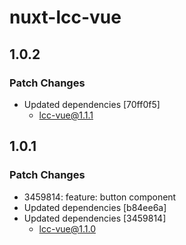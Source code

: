 # nuxt-lcc-vue

## 1.0.2

### Patch Changes

- Updated dependencies [70ff0f5]
  - lcc-vue@1.1.1

## 1.0.1

### Patch Changes

- 3459814: feature: button component
- Updated dependencies [b84ee6a]
- Updated dependencies [3459814]
  - lcc-vue@1.1.0
